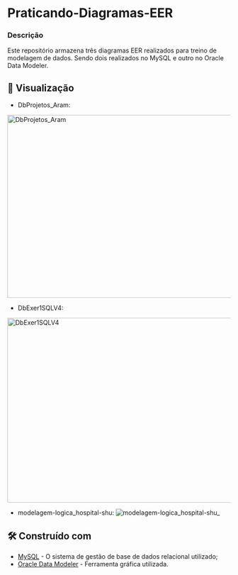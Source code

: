 # Praticando-Diagramas-EER
### Descrição
Este repositório armazena três diagramas EER realizados para treino de modelagem de dados. Sendo dois realizados no MySQL e outro no Oracle Data Modeler.

## 👀 Visualização
- DbProjetos_Aram:
<img width="650" height="413" alt="DbProjetos_Aram" src="https://github.com/user-attachments/assets/e9ac35dd-7fb1-4849-9171-5e3b8667ee72" />

- DbExer1SQLV4:
<img width="957" height="417" alt="DbExer1SQLV4" src="https://github.com/user-attachments/assets/b4c634e1-7f35-428f-8e73-1cc5fab56f52" />

- modelagem-logica_hospital-shu:
![modelagem-logica_hospital-shu_](https://github.com/user-attachments/assets/49053919-f545-4d67-bc30-ae5b1ac83a6e)

## 🛠️ Construído com

* [MySQL](https://www.mysql.com) - O  sistema de gestão de base de dados relacional utilizado;
* [Oracle Data Modeler](https://www.oracle.com/br/database/sqldeveloper/technologies/sql-data-modeler) - Ferramenta gráfica utilizada.
